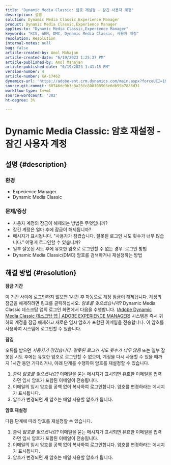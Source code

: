 ```yaml
---
title: "Dynamic Media Classic: 암호 재설정 - 잠긴 사용자 계정"
description: 설명
solution: Dynamic Media Classic,Experience Manager
product: Dynamic Media Classic,Experience Manager
applies-to: "Dynamic Media Classic,Experience Manager"
keywords: "KCS, AEM, DMC, Dynamic Media Classic, 사용자 계정"
resolution: Resolution
internal-notes: null
bug: false
article-created-by: Amol Mahajan
article-created-date: "6/19/2023 1:25:37 PM"
article-published-by: Amol Mahajan
article-published-date: "6/19/2023 1:41:15 PM"
version-number: 4
article-number: KA-17462
dynamics-url: "https://adobe-ent.crm.dynamics.com/main.aspx?forceUCI=1&pagetype=entityrecord&etn=knowledgearticle&id=f22389c5-a40e-ee11-8f6d-6045bd006b25"
source-git-commit: 60746de9b3c8a23fc800f08503e6db99b7833d31
workflow-type: tm+mt
source-wordcount: '382'
ht-degree: 3%

---
```


# Dynamic Media Classic: 암호 재설정 - 잠긴 사용자 계정

## 설명 {#description}


### <b>환경</b>

- Experience Manager
- Dynamic Media Classic




### <b>문제/증상</b>

- 사용자 계정의 잠금이 해제되는 방법은 무엇입니까?
- 잠긴 계정은 얼마 후에 잠금이 해제됩니까?
- 메시지가 표시됩니다. &quot;사용자가 잠겼습니다. 잘못된 로그인 시도 횟수가 너무 많습니다.&quot; 어떻게 로그인할 수 있습니까?
- 일부 잘못된 시도 후에 유효한 암호로 로그인할 수 없는 경우. 로그인 방법
- Dynamic Media Classic(DMC) 암호를 검색하거나 재설정하는 방법



## 해결 방법 {#resolution}


<b>잠금 기간</b>

이 기간 사이에 로그인하지 않으면 1시간 후 자동으로 계정 잠금이 해제됩니다. 계정의 잠금을 해제하려면 링크를 클릭하십시오. *암호를 잊으셨습니까?* Dynamic Media Classic 데스크탑 앱의 로그인 화면에서 다음을 수행합니다. ([Adobe Dynamic Media Classic 데스크탑 앱 | ADOBE EXPERIENCE MANAGER](https://experienceleague.adobe.com/docs/dynamic-media-classic/using/new-ui-2020.html?lang=en)) 시스템은 즉시 귀하의 계정을 잠금 해제하고 새로운 임시 암호가 포함된 이메일을 전송합니다. 이 암호를 사용하여 시스템에 로그인할 수 있습니다.



<b>잠김</b>

오류를 받으면 *사용자가 잠겼습니다. 잘못된 로그인 시도 횟수가 너무 많음* 또는 일부 잘못된 시도 후에는 유효한 암호로 로그인할 수 없으며, 계정을 다시 사용할 수 있을 때까지 1시간 동안 기다리거나, 아래 단계를 수행하여 암호를 재설정할 수 있습니다.

1. 클릭 *암호를 잊으셨나요?* 이메일을 묻는 메시지가 표시되면 유효한 이메일을 입력하면 임시 암호가 포함된 이메일이 전송됩니다.
2. 이메일의 임시 암호를 공백 없이 복사하여 로그인합니다. 암호를 변경하라는 메시지가 표시됩니다.
3. 암호가 변경되면 새 암호는 매일 사용할 암호가 됩니다.


<b>암호 재설정</b>

다음 단계에 따라 암호를 재설정할 수 있습니다.

1. 클릭 *암호를 잊으셨나요?* 이메일을 묻는 메시지가 표시되면 유효한 이메일을 입력하면 임시 암호가 포함된 이메일이 전송됩니다.
2. 이메일의 임시 암호를 공백 없이 복사하여 로그인합니다. 암호를 변경하라는 메시지가 표시됩니다.
3. 암호가 변경되면 새 암호는 매일 사용할 암호가 됩니다.

